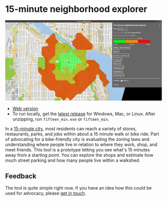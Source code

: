 # 15-minute neighborhood explorer

![walkshed](walkshed.gif)

- [Web
  version](http://abstreet.s3-website.us-east-2.amazonaws.com/0.2.42/fifteen_min.html)
- To run locally, get the
  [latest release](https://github.com/a-b-street/abstreet/releases) for
  Windows, Mac, or Linux. After unzipping, run `fifteen_min.exe` or
  `fifteen_min`.

In a
[15-minute city](https://crosscut.com/focus/2020/11/seattle-could-become-next-15-minute-city),
most residents can reach a variety of stores, restaurants, parks, and jobs
within about a 15 minute walk or bike ride. Part of advocating for a
bike-friendly city is evaluating the zoning laws and understanding where people
live in relation to where they work, shop, and meet friends. This tool is a
prototype letting you see what's 15 minutes away from a starting point. You can
explore the shops and estimate how much street parking and how many people live
within a walkshed.

## Feedback

The tool is quite simple right now. If you have an idea how this could be used
for advocacy, please
[get in touch](https://github.com/a-b-street/abstreet/issues/393).
